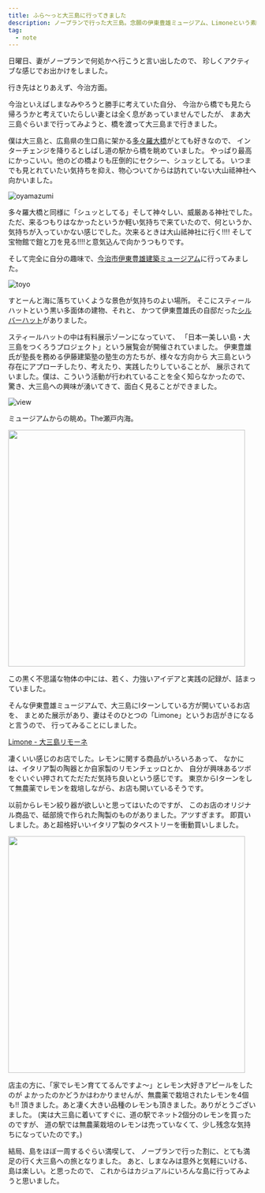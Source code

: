 ```yaml
---
title: ふら〜っと大三島に行ってきました
description: ノープランで行った大三島。念願の伊東豊雄ミュージアム、Limoneという素晴らしいお店など。
tag:
  - note
---
```


日曜日、妻がノープランで何処かへ行こうと言い出したので、
珍しくアクティブな感じでお出かけをしました。

行き先はとりあえず、今治方面。

今治といえばしまなみやろうと勝手に考えていた自分、
今治から橋でも見たら帰ろうかと考えていたらしい妻とは全く息があっていませんでしたが、
まあ大三島ぐらいまで行ってみようと、橋を渡って大三島まで行きました。

僕は大三島と、広島県の生口島に架かる[多々羅大橋][tatara]がとても好きなので、
インターチェンジを降りるとしばし道の駅から橋を眺めていました。
やっぱり最高にかっこいい。他のどの橋よりも圧倒的にセクシー、シュッとしてる。
いつまでも見とれていたい気持ちを抑え、物心ついてからは訪れていない大山祗神社へ向かいました。

![oyamazumi][]

多々羅大橋と同様に「シュッとしてる」そして神々しい、威厳ある神社でした。
ただ、来るつもりはなかったというか軽い気持ちで来ていたので、何というか、
気持ちが入っていかない感じでした。次来るときは大山祗神社に行く!!!!
そして宝物館で鎧と刀を見る!!!!と意気込んで向かうつもりです。

そして完全に自分の趣味で、[今治市伊東豊雄建築ミュージアム][ito-museum]に行ってみました。

![toyo][]

すとーんと海に落ちていくような景色が気持ちのよい場所。
そこにスティールハットという黒い多面体の建物、それと、
かつて伊東豊雄氏の自邸だった[シルバーハット][silver-hut]がありました。

スティールハットの中は有料展示ゾーンになっていて、
「日本一美しい島・大三島をつくろうプロジェクト」という展覧会が開催されていました。
伊東豊雄氏が塾長を務める伊藤建築塾の塾生の方たちが、様々な方向から
大三島という存在にアプローチしたり、考えたり、実践したりしていることが、
展示されていました。僕は、こういう活動が行われていることを全く知らなかったので、
驚き、大三島への興味が湧いてきて、面白く見ることができました。

![view][]

ミュージアムからの眺め。The瀬戸内海。

<img src="/img/uploads/2014/12/steel-hut.jpg" width="480" />

この黒く不思議な物体の中には、若く、力強いアイデアと実践の記録が、詰まっていました。

そんな伊東豊雄ミュージアムで、大三島にIターンしている方が開いているお店を、
まとめた展示があり、妻はそのひとつの「Limone」というお店がきになると言うので、
行ってみることにしました。

[Limone - 大三島リモーネ][limone]

凄くいい感じのお店でした。レモンに関する商品がいろいろあって、
なかには、イタリア製の陶器とか自家製のリモンチェッロとか、
自分が興味あるツボをぐいぐい押されてただただ気持ち良いという感じです。
東京からIターンをして無農薬でレモンを栽培しながら、お店も開いているそうです。

以前からレモン絞り器が欲しいと思ってはいたのですが、
このお店のオリジナル商品で、砥部焼で作られた陶製のものがありました。アツすぎます。
即買いしました。あと超格好いいイタリア製のタペストリーを衝動買いしました。

<img src="/img/uploads/2014/12/limone-squeezer-tobe-yaki.jpg" width="480" />

店主の方に、「家でレモン育ててるんですよ〜」とレモン大好きアピールをしたのが
よかったのかどうかはわかりませんが、無農薬で栽培されたレモンを4個も!!
頂きました。あと凄く大きい品種のレモンも頂きました。ありがとうございました。
(実は大三島に着いてすぐに、道の駅でネット2個分のレモンを買ったのですが、
道の駅では無農薬栽培のレモンは売っていなくて、少し残念な気持ちになっていたのです。)

結局、島をほぼ一周するぐらい満喫して、
ノープランで行った割に、とても満足の行く大三島への旅となりました。
あと、しまなみは意外と気軽にいける、島は楽しい。と思ったので、
これからはカジュアルにいろんな島に行ってみようと思いました。

[tatara]: http://ja.wikipedia.org/wiki/%E5%A4%9A%E3%80%85%E7%BE%85%E5%A4%A7%E6%A9%8B
[oyamazumi]: /img/uploads/2014/12/oyamazumi-shrine.jpg
[ito-museum]: http://www.tima-imabari.jp/
[toyo]: /img/uploads/2014/12/ito-toyo-museum.jpg
[silver-hut]: http://www.tima-imabari.jp/about/silverhut
[view]: /img/uploads/2014/12/sea-view-from-ito-toyo-museum.jpg
[limone]: http://www.limone2.com/
